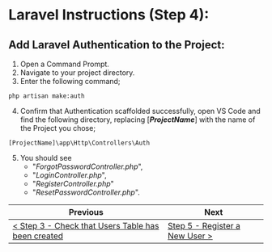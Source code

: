 # Laravel Instructions (Step 4):

## Add Laravel Authentication to the Project:

1. Open a Command Prompt.
2. Navigate to your project directory.
3. Enter the following command;

```
php artisan make:auth
```

4. Confirm that Authentication scaffolded successfully, open VS Code and find the following directory, replacing [**_ProjectName_**] with the name of the Project you chose;

```
[ProjectName]\app\Http\Controllers\Auth
```

5. You should see 
    - "_ForgotPasswordController.php_", 
    - "_LoginController.php_", 
    - "_RegisterController.php_"
    - "_ResetPasswordController.php_".

| Previous | Next |
| -------- | ---- |
| [< Step 3 - Check that Users Table has been created](laravel-3.md) | [Step 5 - Register a New User >](laravel-5.md) |
